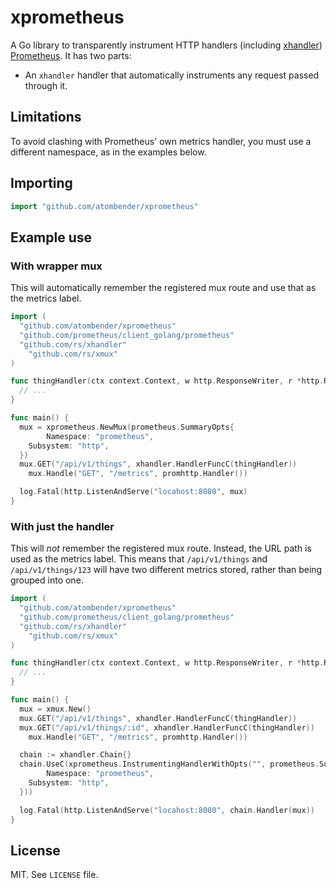# xprometheus

A Go library to transparently instrument HTTP handlers (including [xhandler](https://godoc.org/github.com/rs/xhandler)) [Prometheus](https://prometheus.io/). It has two parts:

* An `xhandler` handler that automatically instruments any request passed through it.

## Limitations

To avoid clashing with Prometheus' own metrics handler, you must use a different namespace, as in the examples below.

## Importing

```go
import "github.com/atombender/xprometheus"
```

## Example use

### With wrapper mux

This will automatically remember the registered mux route and use that as the metrics label.

```go
import (
  "github.com/atombender/xprometheus"
  "github.com/prometheus/client_golang/prometheus"
  "github.com/rs/xhandler"
	"github.com/rs/xmux"
)

func thingHandler(ctx context.Context, w http.ResponseWriter, r *http.Request) {
  // ...
}

func main() {
  mux = xprometheus.NewMux(prometheus.SummaryOpts{
		Namespace: "prometheus",
    Subsystem: "http",
  })
  mux.GET("/api/v1/things", xhandler.HandlerFuncC(thingHandler))
	mux.Handle("GET", "/metrics", promhttp.Handler())

  log.Fatal(http.ListenAndServe("locahost:8080", mux)
}
```

### With just the handler

This will _not_ remember the registered mux route. Instead, the URL path is used as the metrics label. This means that `/api/v1/things` and `/api/v1/things/123` will have two different metrics stored, rather than being grouped into one.

```go
import (
  "github.com/atombender/xprometheus"
  "github.com/prometheus/client_golang/prometheus"
  "github.com/rs/xhandler"
	"github.com/rs/xmux"
)

func thingHandler(ctx context.Context, w http.ResponseWriter, r *http.Request) {
  // ...
}

func main() {
  mux = xmux.New()
  mux.GET("/api/v1/things", xhandler.HandlerFuncC(thingHandler))
  mux.GET("/api/v1/things/:id", xhandler.HandlerFuncC(thingHandler))
	mux.Handle("GET", "/metrics", promhttp.Handler())

  chain := xhandler.Chain{}
  chain.UseC(xprometheus.InstrumentingHandlerWithOpts("", prometheus.SummaryOpts{
		Namespace: "prometheus",
    Subsystem: "http",
  }))

  log.Fatal(http.ListenAndServe("locahost:8080", chain.Handler(mux))
}
```

## License

MIT. See `LICENSE` file.
